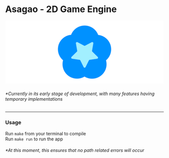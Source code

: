 # Asagao - 2D Game Engine

![Asagao icon](resources/branding/asagao-banner.png "Asagao")

###### *Currently in its early stage of development, with many features having temporary implementations

---

### Usage
Run `make` from your terminal to compile\
Run `make run` to run the app
###### *At this moment, this ensures that no path related errors will occur
